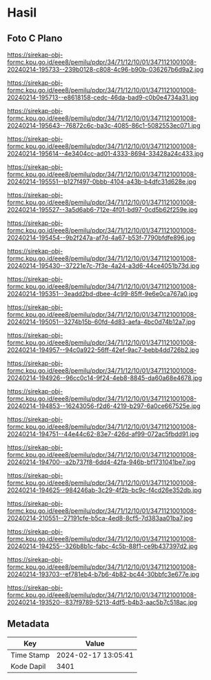 # Hasil

## Foto C Plano

https://sirekap-obj-formc.kpu.go.id/eee8/pemilu/pdpr/34/71/12/10/01/3471121001008-20240214-195733--239b0128-c808-4c96-b90b-036267b6d9a2.jpg

https://sirekap-obj-formc.kpu.go.id/eee8/pemilu/pdpr/34/71/12/10/01/3471121001008-20240214-195713--e8618158-cedc-46da-bad9-c0b0e4734a31.jpg

https://sirekap-obj-formc.kpu.go.id/eee8/pemilu/pdpr/34/71/12/10/01/3471121001008-20240214-195643--76872c6c-ba3c-4085-86c1-5082553ec071.jpg

https://sirekap-obj-formc.kpu.go.id/eee8/pemilu/pdpr/34/71/12/10/01/3471121001008-20240214-195614--4e3404cc-ad01-4333-8694-33428a24c433.jpg

https://sirekap-obj-formc.kpu.go.id/eee8/pemilu/pdpr/34/71/12/10/01/3471121001008-20240214-195551--b127f497-0bbb-4104-a43b-b4dfc31d628e.jpg

https://sirekap-obj-formc.kpu.go.id/eee8/pemilu/pdpr/34/71/12/10/01/3471121001008-20240214-195527--3a5d6ab6-712e-4f01-bd97-0cd5b62f259e.jpg

https://sirekap-obj-formc.kpu.go.id/eee8/pemilu/pdpr/34/71/12/10/01/3471121001008-20240214-195454--9b2f247a-af7d-4a67-b53f-7790bfdfe896.jpg

https://sirekap-obj-formc.kpu.go.id/eee8/pemilu/pdpr/34/71/12/10/01/3471121001008-20240214-195430--37221e7c-7f3e-4a24-a3d6-44ce4051b73d.jpg

https://sirekap-obj-formc.kpu.go.id/eee8/pemilu/pdpr/34/71/12/10/01/3471121001008-20240214-195351--3eadd2bd-dbee-4c99-85ff-9e6e0ca767a0.jpg

https://sirekap-obj-formc.kpu.go.id/eee8/pemilu/pdpr/34/71/12/10/01/3471121001008-20240214-195051--3274b15b-60fd-4d83-aefa-4bc0d74b12a7.jpg

https://sirekap-obj-formc.kpu.go.id/eee8/pemilu/pdpr/34/71/12/10/01/3471121001008-20240214-194957--94c0a922-56ff-42ef-9ac7-bebb4dd726b2.jpg

https://sirekap-obj-formc.kpu.go.id/eee8/pemilu/pdpr/34/71/12/10/01/3471121001008-20240214-194926--96cc0c14-9f24-4eb8-8845-da60a68e4678.jpg

https://sirekap-obj-formc.kpu.go.id/eee8/pemilu/pdpr/34/71/12/10/01/3471121001008-20240214-194853--16243056-f2d6-4219-b297-6a0ce667525e.jpg

https://sirekap-obj-formc.kpu.go.id/eee8/pemilu/pdpr/34/71/12/10/01/3471121001008-20240214-194751--44e44c62-83e7-426d-af99-072ac5fbdd91.jpg

https://sirekap-obj-formc.kpu.go.id/eee8/pemilu/pdpr/34/71/12/10/01/3471121001008-20240214-194700--a2b737f8-6dd4-42fa-946b-bf1731041be7.jpg

https://sirekap-obj-formc.kpu.go.id/eee8/pemilu/pdpr/34/71/12/10/01/3471121001008-20240214-194625--984246ab-3c29-4f2b-bc9c-f4cd26e352db.jpg

https://sirekap-obj-formc.kpu.go.id/eee8/pemilu/pdpr/34/71/12/10/01/3471121001008-20240214-210551--27191cfe-b5ca-4ed8-8cf5-7d383aa01ba7.jpg

https://sirekap-obj-formc.kpu.go.id/eee8/pemilu/pdpr/34/71/12/10/01/3471121001008-20240214-194255--326b8b1c-fabc-4c5b-88f1-ce9b437397d2.jpg

https://sirekap-obj-formc.kpu.go.id/eee8/pemilu/pdpr/34/71/12/10/01/3471121001008-20240214-193703--ef781eb4-b7b6-4b82-bc44-30bbfc3e677e.jpg

https://sirekap-obj-formc.kpu.go.id/eee8/pemilu/pdpr/34/71/12/10/01/3471121001008-20240214-193520--837f9789-5213-4df5-b4b3-aac5b7c518ac.jpg


## Metadata

| Key        | Value               |
| ---------- | ------------------- |
| Time Stamp | 2024-02-17 13:05:41 |
| Kode Dapil | 3401                |



